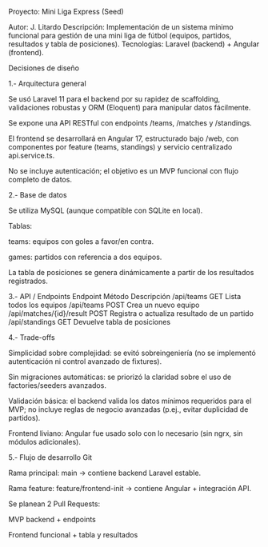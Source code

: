 Proyecto: Mini Liga Express (Seed)

Autor: J. Litardo
Descripción: Implementación de un sistema mínimo funcional para gestión de una mini liga de fútbol (equipos, partidos, resultados y tabla de posiciones).
Tecnologías: Laravel (backend) + Angular (frontend).

Decisiones de diseño

1.- Arquitectura general

Se usó Laravel 11 para el backend por su rapidez de scaffolding, validaciones robustas y ORM (Eloquent) para manipular datos fácilmente.

Se expone una API RESTful con endpoints /teams, /matches y /standings.

El frontend se desarrollará en Angular 17, estructurado bajo /web, con componentes por feature (teams, standings) y servicio centralizado api.service.ts.

No se incluye autenticación; el objetivo es un MVP funcional con flujo completo de datos.

2.- Base de datos

Se utiliza MySQL (aunque compatible con SQLite en local).

Tablas:

teams: equipos con goles a favor/en contra.

games: partidos con referencia a dos equipos.

La tabla de posiciones se genera dinámicamente a partir de los resultados registrados.

3.- API / Endpoints
Endpoint	                Método	    Descripción
/api/teams	                GET	        Lista todos los equipos
/api/teams	                POST	    Crea un nuevo equipo
/api/matches/{id}/result	POST	    Registra o actualiza resultado de un partido
/api/standings	            GET	        Devuelve tabla de posiciones

4.- Trade-offs

Simplicidad sobre complejidad: se evitó sobreingeniería (no se implementó autenticación ni control avanzado de fixtures).

Sin migraciones automáticas: se priorizó la claridad sobre el uso de factories/seeders avanzados.

Validación básica: el backend valida los datos mínimos requeridos para el MVP; no incluye reglas de negocio avanzadas (p.ej., evitar duplicidad de partidos).

Frontend liviano: Angular fue usado solo con lo necesario (sin ngrx, sin módulos adicionales).

5.- Flujo de desarrollo Git

Rama principal: main → contiene backend Laravel estable.

Rama feature: feature/frontend-init → contiene Angular + integración API.

Se planean 2 Pull Requests:

MVP backend + endpoints

Frontend funcional + tabla y resultados

